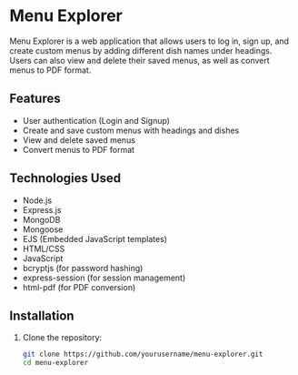 # Menu Explorer

Menu Explorer is a web application that allows users to log in, sign up, and create custom menus by adding different dish names under headings. Users can also view and delete their saved menus, as well as convert menus to PDF format.

## Features

- User authentication (Login and Signup)
- Create and save custom menus with headings and dishes
- View and delete saved menus
- Convert menus to PDF format

## Technologies Used

- Node.js
- Express.js
- MongoDB
- Mongoose
- EJS (Embedded JavaScript templates)
- HTML/CSS
- JavaScript
- bcryptjs (for password hashing)
- express-session (for session management)
- html-pdf (for PDF conversion)

## Installation

1. Clone the repository:

   ```bash
   git clone https://github.com/yourusername/menu-explorer.git
   cd menu-explorer
